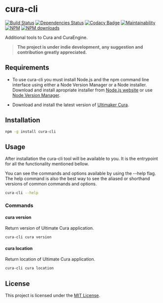 # cura-cli

[![Build Status](https://travis-ci.com/andrewmolyuk/cura-cli.svg?branch=main)](https://travis-ci.com/andrewmolyuk/cura-cli)
[![Dependencies Status](https://badges.depfu.com/badges/6421ee5c228f096514ff4ee2caa6797b/overview.svg)](https://depfu.com/github/andrewmolyuk/cura-cli?project_id=17819)
[![Codacy Badge](https://img.shields.io/codacy/grade/bfd777cd99f24d76bcfc9be99291f1cb)](https://www.codacy.com/gh/andrewmolyuk/cura-cli/dashboard?utm_source=github.com&utm_medium=referral&utm_content=andrewmolyuk/cura-cli&utm_campaign=Badge_Grade)
[![Maintainability](https://img.shields.io/codeclimate/maintainability/andrewmolyuk/cura-cli)](https://codeclimate.com/github/andrewmolyuk/cura-cli/maintainability)
[![NPM](https://img.shields.io/npm/v/cura-cli)](http://npm.im/cura-cli)
[![NPM downloads](https://img.shields.io/npm/dw/cura-cli)](http://npm.im/cura-cli)

Additional tools to Cura and CuraEngine.

> **The project is under indie development, any suggestion and contribution greatly appreciated.**

## Requirements

- To use cura-cli you must install Node.js and the npm command line interface using either a Node Version Manager or a Node installer. Download and install apropriate installer from [Node.js website](https://nodejs.org/en/download/) or use [Node Version Manager](https://nodejs.org/en/download/package-manager/#nvm).

- Download and install the latest version of [Ultimaker Cura](https://ultimaker.com/software/ultimaker-cura).

## Installation

```sh
npm -g install cura-cli
```

## Usage

After installation the cura-cli tool will be available to you. It is the entrypoint for all the functionality mentioned bellow.

You can see the commands and options available by using the --help flag. The help command is also the best way to see the aliased or shorthand versions of common commands and options.

```sh
cura-cli --help
```

### Commands

#### cura version

Return version of Ultimate Cura application.

```sh
cura-cli cura version
```

#### cura location

Return location of Ultimate Cura application.

```sh
cura-cli cura location
```

## License

This project is licensed under the [MIT License](https://github.com/andrewmolyuk/cura-cli/blob/main/LICENSE).
